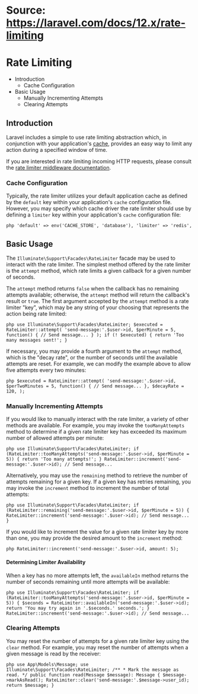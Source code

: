 # Source: https://laravel.com/docs/12.x/rate-limiting

# Rate Limiting

  * Introduction
    * Cache Configuration
  * Basic Usage
    * Manually Incrementing Attempts
    * Clearing Attempts



## Introduction

Laravel includes a simple to use rate limiting abstraction which, in conjunction with your application's [cache](cache), provides an easy way to limit any action during a specified window of time.

If you are interested in rate limiting incoming HTTP requests, please consult the [rate limiter middleware documentation](/docs/12.x/routing#rate-limiting).

### Cache Configuration

Typically, the rate limiter utilizes your default application cache as defined by the `default` key within your application's `cache` configuration file. However, you may specify which cache driver the rate limiter should use by defining a `limiter` key within your application's `cache` configuration file:

```php 'default' => env('CACHE_STORE', 'database'), 'limiter' => 'redis', ``` 

## Basic Usage

The `Illuminate\Support\Facades\RateLimiter` facade may be used to interact with the rate limiter. The simplest method offered by the rate limiter is the `attempt` method, which rate limits a given callback for a given number of seconds.

The `attempt` method returns `false` when the callback has no remaining attempts available; otherwise, the `attempt` method will return the callback's result or `true`. The first argument accepted by the `attempt` method is a rate limiter "key", which may be any string of your choosing that represents the action being rate limited:

```php use Illuminate\Support\Facades\RateLimiter; $executed = RateLimiter::attempt( 'send-message:'.$user->id, $perMinute = 5, function() { // Send message... } ); if (! $executed) { return 'Too many messages sent!'; } ``` 

If necessary, you may provide a fourth argument to the `attempt` method, which is the "decay rate", or the number of seconds until the available attempts are reset. For example, we can modify the example above to allow five attempts every two minutes:

```php $executed = RateLimiter::attempt( 'send-message:'.$user->id, $perTwoMinutes = 5, function() { // Send message... }, $decayRate = 120, ); ``` 

### Manually Incrementing Attempts

If you would like to manually interact with the rate limiter, a variety of other methods are available. For example, you may invoke the `tooManyAttempts` method to determine if a given rate limiter key has exceeded its maximum number of allowed attempts per minute:

```php use Illuminate\Support\Facades\RateLimiter; if (RateLimiter::tooManyAttempts('send-message:'.$user->id, $perMinute = 5)) { return 'Too many attempts!'; } RateLimiter::increment('send-message:'.$user->id); // Send message... ``` 

Alternatively, you may use the `remaining` method to retrieve the number of attempts remaining for a given key. If a given key has retries remaining, you may invoke the `increment` method to increment the number of total attempts:

```php use Illuminate\Support\Facades\RateLimiter; if (RateLimiter::remaining('send-message:'.$user->id, $perMinute = 5)) { RateLimiter::increment('send-message:'.$user->id); // Send message... } ``` 

If you would like to increment the value for a given rate limiter key by more than one, you may provide the desired amount to the `increment` method:

```php RateLimiter::increment('send-message:'.$user->id, amount: 5); ``` 

#### Determining Limiter Availability

When a key has no more attempts left, the `availableIn` method returns the number of seconds remaining until more attempts will be available:

```php use Illuminate\Support\Facades\RateLimiter; if (RateLimiter::tooManyAttempts('send-message:'.$user->id, $perMinute = 5)) { $seconds = RateLimiter::availableIn('send-message:'.$user->id); return 'You may try again in '.$seconds.' seconds.'; } RateLimiter::increment('send-message:'.$user->id); // Send message... ``` 

### Clearing Attempts

You may reset the number of attempts for a given rate limiter key using the `clear` method. For example, you may reset the number of attempts when a given message is read by the receiver:

```php use App\Models\Message; use Illuminate\Support\Facades\RateLimiter; /** * Mark the message as read. */ public function read(Message $message): Message { $message->markAsRead(); RateLimiter::clear('send-message:'.$message->user_id); return $message; } ``` 
